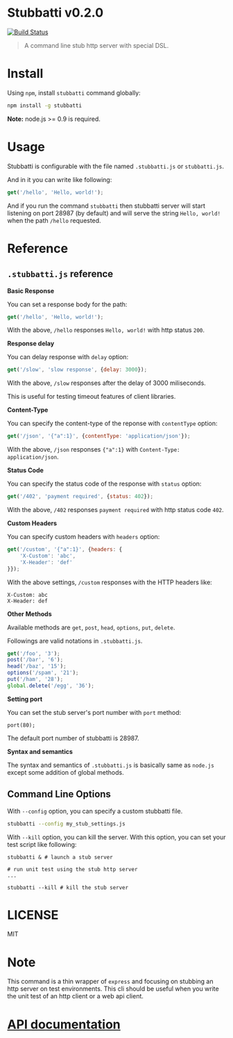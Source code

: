 # Stubbatti v0.2.0

[![Build Status](https://img.shields.io/travis/kt3k/stubbatti.svg?style=flat)](https://travis-ci.org/kt3k/stubbatti)

> A command line stub http server with special DSL.

# Install

Using `npm`, install `stubbatti` command globally:

```bash
npm install -g stubbatti
```

**Note:** node.js >= 0.9 is required.

# Usage

Stubbatti is configurable with the file named `.stubbatti.js` or `stubbatti.js`.

And in it you can write like following:

```js
get('/hello', 'Hello, world!');
```

And if you run the command `stubbatti` then stubbatti server will start listening on port 28987 (by default) and will serve the string `Hello, world!` when the path `/hello` requested.

# Reference

## `.stubbatti.js` reference

**Basic Response**

You can set a response body for the path:

```js
get('/hello', 'Hello, world!');
```

With the above, `/hello` responses `Hello, world!` with http status `200`.

**Response delay**

You can delay response with `delay` option:

```js
get('/slow', 'slow response', {delay: 3000});
```

With the above, `/slow` responses after the delay of 3000 miliseconds.

This is useful for testing timeout features of client libraries.

**Content-Type**

You can specify the content-type of the reponse with `contentType` option:

```js
get('/json', '{"a":1}', {contentType: 'application/json'});
```

With the above, `/json` responses `{"a":1}` with `Content-Type: application/json`.

**Status Code**

You can specify the status code of the response with `status` option:

```js
get('/402', 'payment required', {status: 402});
```

With the above, `/402` responses `payment required` with http status code `402`.

**Custom Headers**

You can specify custom headers with `headers` option:

```js
get('/custom', '{"a":1}', {headers: {
    'X-Custom': 'abc',
    'X-Header': 'def'
}});
```

With the above settings, `/custom` responses with the HTTP headers like:

```
X-Custom: abc
X-Header: def
```

**Other Methods**

Available methods are `get`, `post`, `head`, `options`, `put`, `delete`.

Followings are valid notations in `.stubbatti.js`.

```js
get('/foo', '3');
post('/bar', '6');
head('/baz', '15');
options('/spam', '21');
put('/ham', '28');
global.delete('/egg', '36');
```

**Setting port**

You can set the stub server's port number with `port` method:

```
port(80);
```

The default port number of stubbatti is 28987.

**Syntax and semantics**

The syntax and semantics of `.stubbatti.js` is basically same as `node.js` except some addition of global methods.

## Command Line Options

With `--config` option, you can specify a custom stubbatti file.

```bash
stubbatti --config my_stub_settings.js
```

With `--kill` option, you can kill the server. With this option, you can set your test script like following:

```
stubbatti & # launch a stub server

# run unit test using the stub http server
...

stubbatti --kill # kill the stub server
```

# LICENSE

MIT

# Note

This command is a thin wrapper of `express` and focusing on stubbing an http server on test environments. This cli should be useful when you write the unit test of an http client or a web api client.

# [API documentation](http://kt3k.github.io/stubbatti/doc/v0.2.0/)
